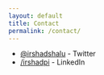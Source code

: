 ```yaml
---
layout: default
title: Contact
permalink: /contact/
---
```


- [@irshadshalu](https://twitter.com/irshadshalu) - Twitter
- [/irshadpi](https://www.linkedin.com/in/irshadpi/) - LinkedIn
